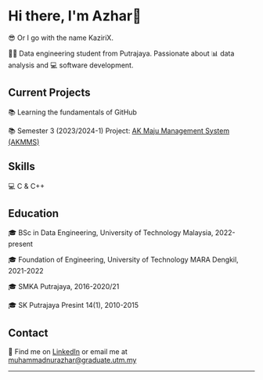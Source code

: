 # Hi there, I'm Azhar👋

😎 Or I go with the name KaziriX.

👩‍🎓 Data engineering student from Putrajaya. Passionate about 📊 data analysis and 💻 software development.

## Current Projects

📚 Learning the fundamentals of GitHub

📚 Semester 3 (2023/2024-1) Project: <a href="https://github.com/mnazhar13/WBL_AKMMS">AK Maju Management System (AKMMS)</a>

## Skills

💻 C & C++

## Education

🎓 BSc in Data Engineering, University of Technology Malaysia, 2022-present

🎓 Foundation of Engineering, University of Technology MARA Dengkil, 2021-2022

🎓 SMKA Putrajaya, 2016-2020/21

🎓 SK Putrajaya Presint 14(1), 2010-2015


## Contact

📧 Find me on [LinkedIn](https://www.linkedin.com/in/muhammad-nur-azhar-499b11256/) or email me at muhammadnurazhar@graduate.utm.my

---

<!--
**mnazhar13/mnazhar13** is a ✨ _special_ ✨ repository because its `README.md` (this file) appears on your GitHub profile.

Here are some ideas to get you started:

- 🔭 I’m currently working on ...
- 🌱 I’m currently learning ...
- 👯 I’m looking to collaborate on ...
- 🤔 I’m looking for help with ...
- 💬 Ask me about ...
- 📫 How to reach me: ...
- 😄 Pronouns: ...
- ⚡ Fun fact: ...
-->
